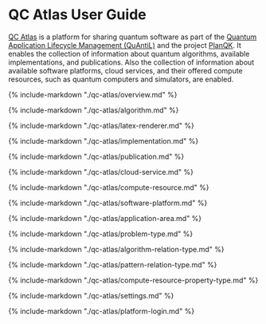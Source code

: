 # QC Atlas User Guide

[QC Atlas](https://github.com/UST-QuAntiL/qc-atlas) is a platform for sharing quantum software as part of the [Quantum Application Lifecycle Management (QuAntiL)](https://github.com/UST-QuAntiL) and the project [PlanQK](https://planqk.de/en/).
It enables the collection of information about quantum algorithms, available implementations, and publications.
Also the collection of information about available software platforms, cloud services, and their offered compute resources, such as quantum computers and simulators, are enabled. 

{%
   include-markdown "./qc-atlas/overview.md"
%}

{%
   include-markdown "./qc-atlas/algorithm.md"
%}

{%
   include-markdown "./qc-atlas/latex-renderer.md"
%}

{%
   include-markdown "./qc-atlas/implementation.md"
%}

{%
   include-markdown "./qc-atlas/publication.md"
%}

{%
   include-markdown "./qc-atlas/cloud-service.md"
%}

{%
   include-markdown "./qc-atlas/compute-resource.md"
%}

{%
   include-markdown "./qc-atlas/software-platform.md"
%}

{%
   include-markdown "./qc-atlas/application-area.md"
%}

{%
   include-markdown "./qc-atlas/problem-type.md"
%}

{%
   include-markdown "./qc-atlas/algorithm-relation-type.md"
%}

{%
   include-markdown "./qc-atlas/pattern-relation-type.md"
%}

{%
   include-markdown "./qc-atlas/compute-resource-property-type.md"
%}

{%
   include-markdown "./qc-atlas/settings.md"
%}

{%
   include-markdown "./qc-atlas/platform-login.md"
%}
